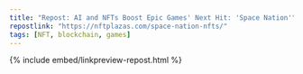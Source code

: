 ```yaml
---
title: "Repost: AI and NFTs Boost Epic Games' Next Hit: 'Space Nation'"
repostlink: "https://nftplazas.com/space-nation-nfts/"
tags: [NFT, blockchain, games]
---
```


{% include embed/linkpreview-repost.html %}

